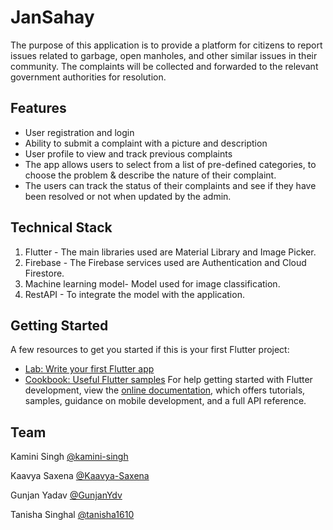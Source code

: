 # JanSahay
The purpose of this application is to provide a platform for citizens to report issues related to garbage, open manholes, and other similar issues in their community. The complaints will be collected and forwarded to the relevant government authorities for resolution.

## Features
- User registration and login
- Ability to submit a complaint with a picture and description
- User profile to view and track previous complaints
- The app allows users to select from a list of pre-defined categories, to choose the problem & describe the nature of their complaint.
- The users can track the status of their complaints and see if they have been resolved or not when updated by the admin.

## Technical Stack
1. Flutter - The main libraries used are Material Library and Image Picker.
2. Firebase - The Firebase services used are Authentication and Cloud Firestore.
3. Machine learning model- Model used for image classification.
4. RestAPI - To integrate the model with the application.

## Getting Started
A few resources to get you started if this is your first Flutter project:
- [Lab: Write your first Flutter app](https://docs.flutter.dev/get-started/codelab)
- [Cookbook: Useful Flutter samples](https://docs.flutter.dev/cookbook)
For help getting started with Flutter development, view the
[online documentation](https://docs.flutter.dev/), which offers tutorials,
samples, guidance on mobile development, and a full API reference.

## Team 
Kamini Singh [@kamini-singh](https://github.com/kamini-singh)

Kaavya Saxena [@Kaavya-Saxena](http://github.com/Kaavya-Saxena)

Gunjan Yadav [@GunjanYdv](https://github.com/GunjanYdv)

Tanisha Singhal [@tanisha1610](http://github.com/tanisha1610)

